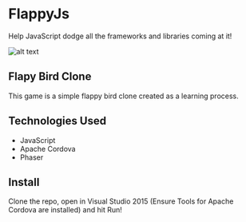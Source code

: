 # FlappyJs
Help JavaScript dodge all the frameworks and libraries coming at it!

![alt text](https://github.com/MaxHershey/FlappyJs/screenshot.png "Screenshot")

## Flapy Bird Clone
This game is a simple flappy bird clone created as a learning process.

## Technologies Used
* JavaScript 
* Apache Cordova
* Phaser

## Install
Clone the repo, open in Visual Studio 2015 (Ensure Tools for Apache Cordova are installed) and hit Run!
